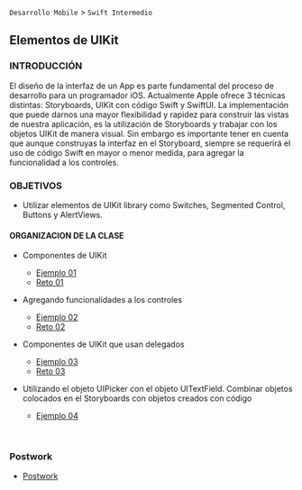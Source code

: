 `Desarrollo Mobile` > `Swift Intermedio` 

## Elementos de UIKit 

### INTRODUCCIÓN

El diseño de la interfaz de un App es parte fundamental del proceso de desarrollo para un programador iOS. Actualmente Apple ofrece 3 técnicas distintas: Storyboards, UIKit con código Swift y SwiftUI. La implementación que puede darnos una mayor flexibilidad y rapidez para construir las vistas de nuestra aplicación, es la utilización de Storyboards y trabajar con los objetos UIKit de manera visual. Sin embargo es importante tener en cuenta que aunque construyas la interfaz en el Storyboard, siempre se requerirá el uso de código Swift en mayor o menor medida, para agregar la funcionalidad a los controles.

### OBJETIVOS 

- Utilizar elementos de UIKit library como Switches, Segmented Control, Buttons y AlertViews.

#### ORGANIZACION DE LA CLASE 

- Componentes de UIKit

  - [Ejemplo 01](Ejemplo-01)
  - [Reto 01](Reto-01)
- Agregando funcionalidades a los controles

  - [Ejemplo 02](Ejemplo-02)
  - [Reto 02](Reto-02)
- Componentes de UIKit que usan delegados
  - [Ejemplo 03](Ejemplo-03)
  - [Reto 03](Reto-03)
- Utilizando el objeto UIPicker con el objeto UITextField. Combinar objetos colocados en el Storyboards con objetos creados con código
  - [Ejemplo 04](Ejemplo-04)

    ​

### Postwork

- [Postwork](Postwork)

